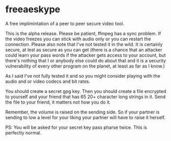 freeaeskype
===========

A free implimintation of a peer to peer secure video tool.

This is the alpha release. Please be patient, ffmpeg has a sync problem.
If the video freezes you can stick with audio only or you can restart the connection.
Please also note that I've not tested it in the wild. It is certainly secure,
at lest as secure as you can get (there is a chance that an attacker could learn your
pass words if the attacker gets access to your account, but there's nothing that I or
anybody else could do about that and it is a security vulnerability of every other
program on the planet, at least as far as I know.)

As I said I've not fully tested it and so you might consider playing with the
audio and or video codecs and bit rates.

You should create a secret gpg key. Then you should create a file encrypted to yourself
and your friend that has 65 20+ character long strings in it. Send the file to your friend,
it matters not how you do it.

Remember, the volume is raised on the sending side. So if your partner is sending
to low a level for your liking your partner will have to raise it herself.

PS: You will be asked for your secret key pass pharse twice. This is perfectly normal.


